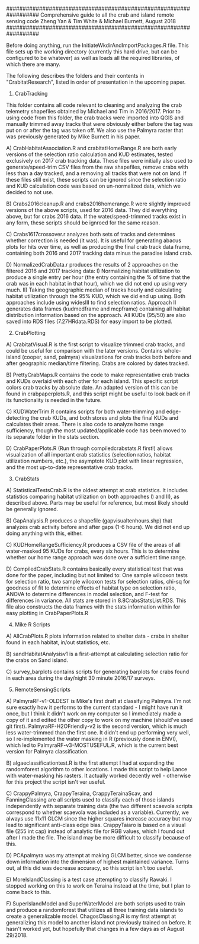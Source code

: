 ##################################################################
Comprehensive guide to all the crab and island remote sensing code
	Zheng Yan & Tim White & Michael Burnett, August 2018
##################################################################

Before doing anything, run the InitiateWkdirAndImportPackages.R file. This file sets up the working directory (currently this hard drive, but can be configured to be whatever) as well as loads all the required libraries, of which there are many.

The following describes the folders and their contents in "CrabitatResearch", listed in order of presentation in the upcoming paper.


1) CrabTracking

This folder contains all code relevant to cleaning and analyzing the crab telemetry shapefiles obtained by Michael and Tim in 2016/2017.
Prior to using code from this folder, the crab tracks were imported into QGIS and manually trimmed away tracks that were obviously either before the tag was put on or after the tag was taken off. We also use the Palmyra raster that was previously generated by Mike Burnett in his paper. 

A) CrabHabitatAssociation.R and crabitatHomeRange.R are both early versions of the selection ratio calculation and KUD estimates, tested exclusively on 2017 crab tracking data. These files were initially also used to generate/speed-trim CSV files from the raw shapefiles, remove crabs with less than a day tracked, and a removing all tracks that were not on land. If these files still exist, these scripts can be ignored since the selection ratio and KUD calculation code was based on un-normalized data, which we decided to not use. 

B) Crabs2016cleanup.R and crabs2016homerange.R were slightly improved versions of the above scripts, used for 2016 data. They did everything above, but for crabs 2016 data. If the water/speed-trimmed tracks exist in any form, these scripts should be ignroed for the same reason. 

C) Crabs1617crossover.r analyzes both sets of tracks and determines whether correction is needed (it was). It is useful for generating abacus plots for hits over time, as well as producing the final crab track data frame, containing both 2016 and 2017 tracking data minus the paradise island crab. 

D) NormalizedCrabData.r produces the results of 2 approaches on the filtered 2016 and 2017 tracking data: 
	I) Normalizing habitat utilization to produce a single entry per hour (the entry containing the % of time that the crab was in each habitat in that hour), which we did not end up using very much.
	II) Taking the geographic median of tracks hourly and calculating habitat utilization through the 95% KUD, which we did end up using.
Both approaches include using widesIII to find selection ratios. Approach II generates data frames (kudmedframe and mcpframe) containing all habitat distribution information based on the approach. All KUDs (95/50) are also saved into RDS files (7.27HRdata.RDS) for easy import to be plotted.



2) CrabPlotting

A) CrabitatVisual.R is the first script to visualize trimmed crab tracks, and could be useful for comparison with the later versions. Contains whole-island (cooper, sand, palmyra) visualzations for crab tracks both before and after geographic median/time filtering. Crabs are colored by dates tracked. 

B) PrettyCrabMaps.R contains the code to make representative crab tracks and KUDs overlaid with each other for each island. This specific script colors crab tracks by absolute date. An adapted version of this can be found in crabpaperplots.R, and this script might be useful to look back on if its functionality is needed in the future.

C) KUDWaterTrim.R contains scripts for both water-trimming and edge-detecting the crab KUDs, and both stores and plots the final KUDs and calculates their areas. There is also code to analyze home range sufficiency, though the most updated/applicable code has been moved to its separate folder in the stats section.

D) CrabPaperPlots.R (Run through compiledcrabstats.R first!) allows visualization of all important crab statistics (selection ratios, habitat utilization numbers, etc.), the asymptote KUD plot with linear regression, and the most up-to-date representative crab tracks.



3) CrabStats

A) StatisticalTestsCrab.R is the oldest attempt at crab statistics. It includes statistics comparing habitat utilization on both approaches I) and II), as described above. Parts may be useful for reference, but most likely should be generally ignored.

B) GapAnalysis.R produces a shapefile (gapvisualtenhours.shp) that analyzes crab activity before and after gaps (1-6 hours). We did not end up doing anything with this, either.

C) KUDHomeRangeSufficiency.R produces a CSV file of the areas of all water-masked 95 KUDs for crabs, every six hours. This is to determine whether our home range approach was done over a sufficient time range.  

D) CompiledCrabStats.R contains basically every statistical test that was done for the paper, including but not limited to: One sample wilcoxon tests for selection ratio, two sample wilcoxon tests for selection ratios, chi-sq for goodness of fit to determine effects of habitat type on selection ratio, ANOVA to determine differences in model selection, and F-test for differences in variance. All stats are stored in 8.8CrabsStatsList.RDS. This file also constructs the data frames with the stats information within for easy plotting in CrabPaperPlots.R



4) Mike R Scripts

A) AllCrabPlots.R plots information related to shelter data - crabs in shelter found in each habitat, in/out statistics, etc.

B) sandHabitatAnalysisv1 is a first-attempt at calculating selection ratio for the crabs on Sand island. 

C) survey_barplots contains scripts for generating barplots for crabs found in each area during the day/night 30 minute 2016/17 surveys. 



5) RemoteSensingScripts

A) PalmyraRF-v1-OLDEST is Mike's first draft at classifying Palmyra. I'm not sure exactly how it performs to the current standard - I might have run it once, but I think it didn't work on my computer so I immediately made a copy of it and edited the other copy to work on my machine (should've used git first). PalmyraRF-H2OFriendly-v2 is the second version, which is much less water-trimmed than the first one. It didn't end up performing very well, so I re-implemented the water masking in R (previously done in ENVI), which led to PalmyraRF-v3-MOSTUSEFUL.R, which is the current best version for Palmyra classification. 

B) algaeclassificationtest.R is the first attempt I had at expanding the randomforest algorithm to other locations. I made this script to help Lance with water-masking his rasters. It actually worked decently well - otherwise for this project the script isn't ver useful. 

C) CrappyPalmyra, CrappyTeraina, CrappyTerainaScav, and FanningClassing are all scripts used to classify each of those islands independently with separate training data (the two different scaevola scripts correspond to whether scaevola was included as a variable). Currently, we always use 11x11 GLCM since the higher squares increase accuracy but may lead to significant anti-class edge bias. CrappyTaiaro is based on a visual file (255 int cap) instead of analytic file for RGB values, which I found out after I made the file. The island may be more difficult to classify because of this. 

D) PCApalmyra was my attempt at making GLCM better, since we condense down information into the dimension of highest maintained variance. Turns out, al this did was decrease accuracy, so this script isn't too useful. 

E) MoreIslandClassing is a test case attempting to classify Rawaki. I stopped working on this to work on Teraina instead at the time, but I plan to come back to this.

F) SuperIslandModel and SuperWaterModel are both scripts used to train and produce a randomforest that utilizes all three training data islands to create a generalizable model. ChagosClassing.R is my first attempt at generalizing this model to another island not previously trained on before. It hasn't worked yet, but hopefully that changes in a few days as of August 29/2018. 
